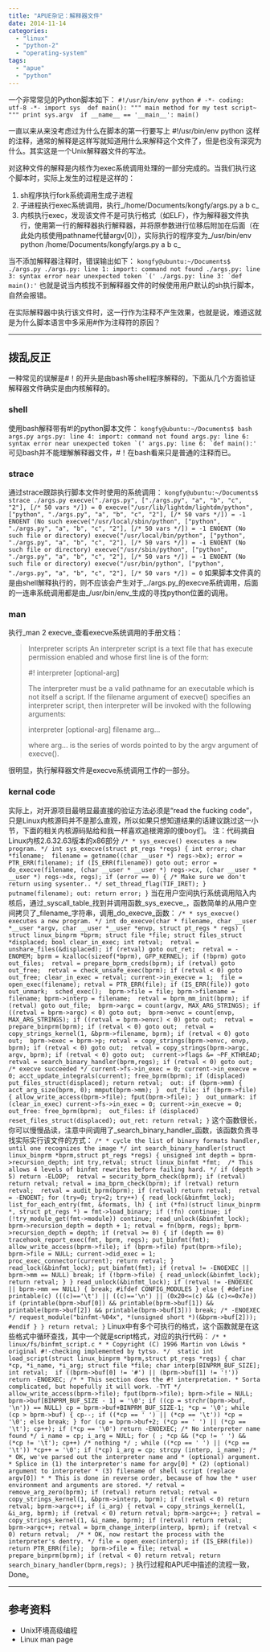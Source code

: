 ```yaml
---
title: "APUE杂记：解释器文件"
date: 2014-11-14
categories: 
  - "linux"
  - "python-2"
  - "operating-system"
tags: 
  - "apue"
  - "python"
---
```


一个非常常见的Python脚本如下： `#!/usr/bin/env python # -*- coding: utf-8 -*- import sys  def main(): """ main method for my test script~ """ print sys.argv  if __name__ == '__main__': main()`

一直以来从来没考虑过为什么在脚本的第一行要写上 #!/usr/bin/env python 这样的注释，通常的解释是这样写就知道用什么来解释这个文件了，但是也没有深究为什么。其实这是一个Unix解释器文件的写法。

<!--more-->

对这种文件的解释是内核作为exec系统调用处理的一部分完成的。当我们执行这个脚本时，实际上发生的过程是这样的：

1. sh程序执行fork系统调用生成子进程
2. 子进程执行exec系统调用，执行_/home/Documents/kongfy/args.py a b c_
3. 内核执行exec，发现该文件不是可执行格式（如ELF），作为解释器文件执行，使用第一行的解释器执行解释器，并将原参数进行位移后附加在后面（在此处内核使用pathname代替argv\[0\]），实际执行的程序变为_/usr/bin/env python /home/Documents/kongfy/args.py a b c_

当不添加解释器注释时，错误输出如下： ``kongfy@ubuntu:~/Documents$ ./args.py ./args.py: line 1: import: command not found ./args.py: line 3: syntax error near unexpected token `(' ./args.py: line 3: `def main():'`` 也就是说当内核找不到解释器文件的时候使用用户默认的sh执行脚本，自然会报错。

在实际解释器中执行该文件时，这一行作为注释不产生效果，也就是说，难道这就是为什么脚本语言中多采用#作为注释符的原因？

* * *

## 拨乱反正

一种常见的误解是#！的开头是由bash等shell程序解释的，下面从几个方面验证解释器文件确实是由内核解释的。

### shell

使用bash解释带有#!的python脚本文件： ``kongfy@ubuntu:~/Documents$ bash args.py args.py: line 4: import: command not found args.py: line 6: syntax error near unexpected token `(' args.py: line 6: `def main():'`` 可见bash并不能理解解释器文件，#！在bash看来只是普通的注释而已。

### strace

通过strace跟踪执行脚本文件时使用的系统调用： `kongfy@ubuntu:~/Documents$ strace ./args.py execve("./args.py", ["./args.py", "a", "b", "c", "2"], [/* 50 vars */]) = 0 execve("/usr/lib/lightdm/lightdm/python", ["python", "./args.py", "a", "b", "c", "2"], [/* 50 vars */]) = -1 ENOENT (No such execve("/usr/local/sbin/python", ["python", "./args.py", "a", "b", "c", "2"], [/* 50 vars */]) = -1 ENOENT (No such file or directory) execve("/usr/local/bin/python", ["python", "./args.py", "a", "b", "c", "2"], [/* 50 vars */]) = -1 ENOENT (No such file or directory) execve("/usr/sbin/python", ["python", "./args.py", "a", "b", "c", "2"], [/* 50 vars */]) = -1 ENOENT (No such file or directory) execve("/usr/bin/python", ["python", "./args.py", "a", "b", "c", "2"], [/* 50 vars */]) = 0` 如果脚本文件真的是由shell解释执行的，则不应该会产生对于_./args.py_的execve系统调用，后面的一连串系统调用都是由_/usr/bin/env_生成的寻找python位置的调用。

### man

执行_man 2 execve_查看execve系统调用的手册文档：

> Interpreter scripts An interpreter script is a text file that has execute permission enabled and whose first line is of the form:
> 
> #! interpreter \[optional-arg\]
> 
> The interpreter must be a valid pathname for an executable which is not itself a script. If the filename argument of execve() specifies an interpreter script, then interpreter will be invoked with the following arguments:
> 
> interpreter \[optional-arg\] filename arg...
> 
> where arg... is the series of words pointed to by the argv argument of execve().

很明显，执行解释器文件是execve系统调用工作的一部分。

### kernal code

实际上，对开源项目最明显最直接的验证方法必须是“read the fucking code”，只是Linux内核源码并不是那么直观，所以如果只想知道结果的话建议跳过这一小节，下面的相关内核源码贴给和我一样喜欢追根溯源的傻boy们。 注：代码摘自Linux内核2.6.32.63版本的x86部分 `/* * sys_execve() executes a new program. */ int sys_execve(struct pt_regs *regs) { int error; char *filename;  filename = getname((char __user *) regs->bx); error = PTR_ERR(filename); if (IS_ERR(filename)) goto out; error = do_execve(filename, (char __user * __user *) regs->cx, (char __user * __user *) regs->dx, regs); if (error == 0) { /* Make sure we don't return using sysenter.. */ set_thread_flag(TIF_IRET); } putname(filename); out: return error; }` 当在用户空间执行系统调用陷入内核后，通过_syscall\_table_找到并调用函数_sys\_execve_，函数简单的从用户空间拷贝了_filename_字符串，调用_do\_execve_函数： `/* * sys_execve() executes a new program. */ int do_execve(char * filename, char __user *__user *argv, char __user *__user *envp, struct pt_regs * regs) { struct linux_binprm *bprm; struct file *file; struct files_struct *displaced; bool clear_in_exec; int retval;  retval = unshare_files(&displaced); if (retval) goto out_ret;  retval = -ENOMEM; bprm = kzalloc(sizeof(*bprm), GFP_KERNEL); if (!bprm) goto out_files;  retval = prepare_bprm_creds(bprm); if (retval) goto out_free;  retval = check_unsafe_exec(bprm); if (retval < 0) goto out_free; clear_in_exec = retval; current->in_execve = 1;  file = open_exec(filename); retval = PTR_ERR(file); if (IS_ERR(file)) goto out_unmark;  sched_exec();  bprm->file = file; bprm->filename = filename; bprm->interp = filename;  retval = bprm_mm_init(bprm); if (retval) goto out_file;  bprm->argc = count(argv, MAX_ARG_STRINGS); if ((retval = bprm->argc) < 0) goto out;  bprm->envc = count(envp, MAX_ARG_STRINGS); if ((retval = bprm->envc) < 0) goto out;  retval = prepare_binprm(bprm); if (retval < 0) goto out;  retval = copy_strings_kernel(1, &bprm->filename, bprm); if (retval < 0) goto out;  bprm->exec = bprm->p; retval = copy_strings(bprm->envc, envp, bprm); if (retval < 0) goto out;  retval = copy_strings(bprm->argc, argv, bprm); if (retval < 0) goto out;  current->flags &= ~PF_KTHREAD; retval = search_binary_handler(bprm,regs); if (retval < 0) goto out;  /* execve succeeded */ current->fs->in_exec = 0; current->in_execve = 0; acct_update_integrals(current); free_bprm(bprm); if (displaced) put_files_struct(displaced); return retval;  out: if (bprm->mm) { acct_arg_size(bprm, 0); mmput(bprm->mm); }  out_file: if (bprm->file) { allow_write_access(bprm->file); fput(bprm->file); }  out_unmark: if (clear_in_exec) current->fs->in_exec = 0; current->in_execve = 0;  out_free: free_bprm(bprm);  out_files: if (displaced) reset_files_struct(displaced); out_ret: return retval; }` 这个函数很长，你可以慢慢品读，注意中间调用了_search\_binary\_handler_函数，该函数负责寻找实际实行该文件的方式： `/* * cycle the list of binary formats handler, until one recognizes the image */ int search_binary_handler(struct linux_binprm *bprm,struct pt_regs *regs) { unsigned int depth = bprm->recursion_depth; int try,retval; struct linux_binfmt *fmt;  /* This allows 4 levels of binfmt rewrites before failing hard. */ if (depth > 5) return -ELOOP;  retval = security_bprm_check(bprm); if (retval) return retval; retval = ima_bprm_check(bprm); if (retval) return retval;  retval = audit_bprm(bprm); if (retval) return retval;  retval = -ENOENT; for (try=0; try<2; try++) { read_lock(&binfmt_lock); list_for_each_entry(fmt, &formats, lh) { int (*fn)(struct linux_binprm *, struct pt_regs *) = fmt->load_binary; if (!fn) continue; if (!try_module_get(fmt->module)) continue; read_unlock(&binfmt_lock); bprm->recursion_depth = depth + 1; retval = fn(bprm, regs); bprm->recursion_depth = depth; if (retval >= 0) { if (depth == 0) tracehook_report_exec(fmt, bprm, regs); put_binfmt(fmt); allow_write_access(bprm->file); if (bprm->file) fput(bprm->file); bprm->file = NULL; current->did_exec = 1; proc_exec_connector(current); return retval; } read_lock(&binfmt_lock); put_binfmt(fmt); if (retval != -ENOEXEC || bprm->mm == NULL) break; if (!bprm->file) { read_unlock(&binfmt_lock); return retval; } } read_unlock(&binfmt_lock); if (retval != -ENOEXEC || bprm->mm == NULL) { break; #ifdef CONFIG_MODULES } else { #define printable(c) (((c)=='\t') || ((c)=='\n') || (0x20<=(c) && (c)<=0x7e)) if (printable(bprm->buf[0]) && printable(bprm->buf[1]) && printable(bprm->buf[2]) && printable(bprm->buf[3])) break; /* -ENOEXEC */ request_module("binfmt-%04x", *(unsigned short *)(&bprm->buf[2])); #endif } } return retval; }` Linux中有多个可执行的格式，这个函数就是在这些格式中循环查找，其中一个就是script格式，对应的执行代码： `/* * linux/fs/binfmt_script.c * * Copyright (C) 1996 Martin von Löwis * original #!-checking implemented by tytso. */  static int load_script(struct linux_binprm *bprm,struct pt_regs *regs) { char *cp, *i_name, *i_arg; struct file *file; char interp[BINPRM_BUF_SIZE]; int retval;  if ((bprm->buf[0] != '#') || (bprm->buf[1] != '!')) return -ENOEXEC; /* * This section does the #! interpretation. * Sorta complicated, but hopefully it will work. -TYT */  allow_write_access(bprm->file); fput(bprm->file); bprm->file = NULL;  bprm->buf[BINPRM_BUF_SIZE - 1] = '\0'; if ((cp = strchr(bprm->buf, '\n')) == NULL) cp = bprm->buf+BINPRM_BUF_SIZE-1; *cp = '\0'; while (cp > bprm->buf) { cp--; if ((*cp == ' ') || (*cp == '\t')) *cp = '\0'; else break; } for (cp = bprm->buf+2; (*cp == ' ') || (*cp == '\t'); cp++); if (*cp == '\0') return -ENOEXEC; /* No interpreter name found */ i_name = cp; i_arg = NULL; for ( ; *cp && (*cp != ' ') && (*cp != '\t'); cp++) /* nothing */ ; while ((*cp == ' ') || (*cp == '\t')) *cp++ = '\0'; if (*cp) i_arg = cp; strcpy (interp, i_name); /* * OK, we've parsed out the interpreter name and * (optional) argument. * Splice in (1) the interpreter's name for argv[0] * (2) (optional) argument to interpreter * (3) filename of shell script (replace argv[0]) * * This is done in reverse order, because of how the * user environment and arguments are stored. */ retval = remove_arg_zero(bprm); if (retval) return retval; retval = copy_strings_kernel(1, &bprm->interp, bprm); if (retval < 0) return retval; bprm->argc++; if (i_arg) { retval = copy_strings_kernel(1, &i_arg, bprm); if (retval < 0) return retval; bprm->argc++; } retval = copy_strings_kernel(1, &i_name, bprm); if (retval) return retval; bprm->argc++; retval = bprm_change_interp(interp, bprm); if (retval < 0) return retval;  /* * OK, now restart the process with the interpreter's dentry. */ file = open_exec(interp); if (IS_ERR(file)) return PTR_ERR(file);  bprm->file = file; retval = prepare_binprm(bprm); if (retval < 0) return retval; return search_binary_handler(bprm,regs); }` 执行过程和APUE中描述的流程一致，Done。

* * *

## 参考资料

- Unix环境高级编程
- Linux man page
